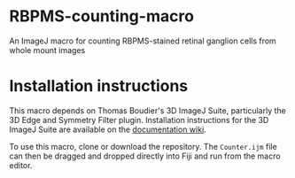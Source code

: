 # RBPMS-counting-macro
An ImageJ macro for counting RBPMS-stained retinal ganglion cells from whole mount images

# Installation instructions
This macro depends on Thomas Boudier's 3D ImageJ Suite, particularly the 3D Edge and Symmetry Filter plugin.  Installation instructions for the 3D ImageJ Suite are available on the [documentation wiki](https://imagejdocu.tudor.lu/plugin/stacks/3d_ij_suite/start). 

To use this macro, clone or download the repository.  The `Counter.ijm` file can then be dragged and dropped directly into Fiji and run from the macro editor.
